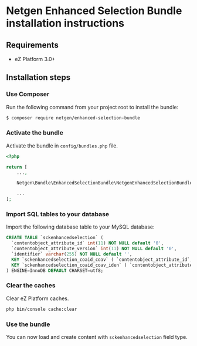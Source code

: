 Netgen Enhanced Selection Bundle installation instructions
==========================================================

Requirements
------------

* eZ Platform 3.0+

Installation steps
------------------

### Use Composer

Run the following command from your project root to install the bundle:

```bash
$ composer require netgen/enhanced-selection-bundle
```

### Activate the bundle

Activate the bundle in `config/bundles.php` file.

```php
<?php

return [
    ...,

    Netgen\Bundle\EnhancedSelectionBundle\NetgenEnhancedSelectionBundle::class => ['all' => true],

    ...
];
```

### Import SQL tables to your database

Import the following database table to your MySQL database:

```sql
CREATE TABLE `sckenhancedselection` (
  `contentobject_attribute_id` int(11) NOT NULL default '0',
  `contentobject_attribute_version` int(11) NOT NULL default '0',
  `identifier` varchar(255) NOT NULL default '',
  KEY `sckenhancedselection_coaid_coav` ( `contentobject_attribute_id`, `contentobject_attribute_version` ),
  KEY `sckenhancedselection_coaid_coav_iden` ( `contentobject_attribute_id`, `contentobject_attribute_version`, `identifier` )
) ENGINE=InnoDB DEFAULT CHARSET=utf8;
```

### Clear the caches

Clear eZ Platform caches.

```bash
php bin/console cache:clear
```

### Use the bundle

You can now load and create content with `sckenhancedselection` field type.
